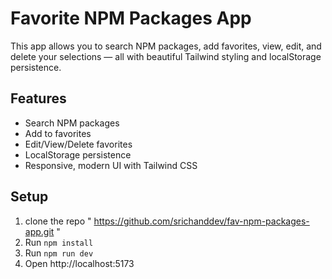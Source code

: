 # Favorite NPM Packages App

This app allows you to search NPM packages, add favorites, view, edit, and delete your selections — all with beautiful Tailwind styling and localStorage persistence.

## Features

- Search NPM packages
- Add to favorites
- Edit/View/Delete favorites
- LocalStorage persistence
- Responsive, modern UI with Tailwind CSS

## Setup

1. clone the repo " https://github.com/srichanddev/fav-npm-packages-app.git "
2. Run `npm install`
3. Run `npm run dev`
4. Open http://localhost:5173
